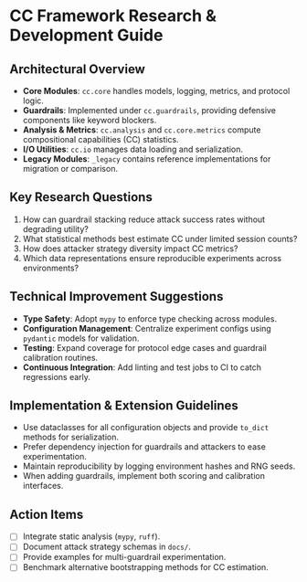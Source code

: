 # CC Framework Research & Development Guide

## Architectural Overview
- **Core Modules**: `cc.core` handles models, logging, metrics, and protocol logic.
- **Guardrails**: Implemented under `cc.guardrails`, providing defensive components like keyword blockers.
- **Analysis & Metrics**: `cc.analysis` and `cc.core.metrics` compute compositional capabilities (CC) statistics.
- **I/O Utilities**: `cc.io` manages data loading and serialization.
- **Legacy Modules**: `_legacy` contains reference implementations for migration or comparison.

## Key Research Questions
1. How can guardrail stacking reduce attack success rates without degrading utility?
2. What statistical methods best estimate CC under limited session counts?
3. How does attacker strategy diversity impact CC metrics?
4. Which data representations ensure reproducible experiments across environments?

## Technical Improvement Suggestions
- **Type Safety**: Adopt `mypy` to enforce type checking across modules.
- **Configuration Management**: Centralize experiment configs using `pydantic` models for validation.
- **Testing**: Expand coverage for protocol edge cases and guardrail calibration routines.
- **Continuous Integration**: Add linting and test jobs to CI to catch regressions early.

## Implementation & Extension Guidelines
- Use dataclasses for all configuration objects and provide `to_dict` methods for serialization.
- Prefer dependency injection for guardrails and attackers to ease experimentation.
- Maintain reproducibility by logging environment hashes and RNG seeds.
- When adding guardrails, implement both scoring and calibration interfaces.

## Action Items
- [ ] Integrate static analysis (`mypy`, `ruff`).
- [ ] Document attack strategy schemas in `docs/`.
- [ ] Provide examples for multi-guardrail experimentation.
- [ ] Benchmark alternative bootstrapping methods for CC estimation.
